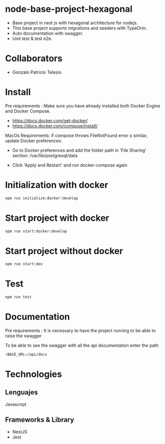 # node-base-project-hexagonal

- Base project in nest js with hexagonal architecture for nodejs.
- This base project supports migrations and seeders with TypeOrm.
- Auto documentation with swagger.
- Unit test & test e2e.


# Collaborators

- Gonzalo Patricio Telesio

# Install

Pre requirements : Make sure you have already installed both Docker Engine and Docker Compose.

- https://docs.docker.com/get-docker/
- https://docs.docker.com/compose/install/

MacOs Requirements: if compose throws FileNotFound error o similar, update Docker preferences:

- Go to Docker preferences and add the folder path in 'File Sharing' section:
  /var/lib/postgresql/data

- Click 'Apply and Restart' and run docker-compose again

# Initialization with docker

```bash
npm run initialize:docker:develop
```

# Start project with docker

```bash
npm run start:docker:develop
```

# Start project without docker

```bash
npm run start:dev
```

# Test

```bash
npm run test
```

# Documentation

Pre requirements : It is necessary to have the project running to be able to raise the swagger

To be able to see the swagger with all the api documentation enter the path

```bash
<BASE_URL>/api/docs
```

# Technologies

## Lenguajes

Javascript

## Frameworks & Library

- NestJS
- Jest
